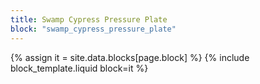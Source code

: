 ```yaml
---
title: Swamp Cypress Pressure Plate
block: "swamp_cypress_pressure_plate"
---
```


{% assign it = site.data.blocks[page.block] %}
{% include block_template.liquid block=it %}

